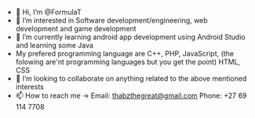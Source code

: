 - 👋 Hi, I’m @FormulaT
- 👀 I’m interested in Software development/engineering, web development and game development
- 🌱 I’m currently learning android app development using Android Studio and learning some Java
- My prefered programming language are C++, PHP, JavaScript, (the folowing are'nt programming languages but you get the point) HTML, CSS
- 💞️ I’m looking to collaborate on anything related to the above mentioned interests
- 📫 How to reach me -> Email: thabzthegreat@gmail.com Phone: +27 69 114 7708 
